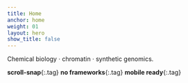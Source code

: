 ```yaml
---
title: Home
anchor: home
weight: 01
layout: hero
show_title: false
---
```


Chemical biology · chromatin · synthetic genomics.

**scroll-snap**{:.tag} **no frameworks**{:.tag} **mobile ready**{:.tag}

